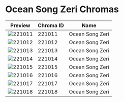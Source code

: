 # Ocean Song Zeri Chromas

| Preview | Chroma ID | Name |
|---------|-----------|------|
| ![221011](https://raw.communitydragon.org/latest/plugins/rcp-be-lol-game-data/global/default/v1/champion-chroma-images/221/221011.png) | 221011 | Ocean Song Zeri |
| ![221012](https://raw.communitydragon.org/latest/plugins/rcp-be-lol-game-data/global/default/v1/champion-chroma-images/221/221012.png) | 221012 | Ocean Song Zeri |
| ![221013](https://raw.communitydragon.org/latest/plugins/rcp-be-lol-game-data/global/default/v1/champion-chroma-images/221/221013.png) | 221013 | Ocean Song Zeri |
| ![221014](https://raw.communitydragon.org/latest/plugins/rcp-be-lol-game-data/global/default/v1/champion-chroma-images/221/221014.png) | 221014 | Ocean Song Zeri |
| ![221015](https://raw.communitydragon.org/latest/plugins/rcp-be-lol-game-data/global/default/v1/champion-chroma-images/221/221015.png) | 221015 | Ocean Song Zeri |
| ![221016](https://raw.communitydragon.org/latest/plugins/rcp-be-lol-game-data/global/default/v1/champion-chroma-images/221/221016.png) | 221016 | Ocean Song Zeri |
| ![221017](https://raw.communitydragon.org/latest/plugins/rcp-be-lol-game-data/global/default/v1/champion-chroma-images/221/221017.png) | 221017 | Ocean Song Zeri |
| ![221018](https://raw.communitydragon.org/latest/plugins/rcp-be-lol-game-data/global/default/v1/champion-chroma-images/221/221018.png) | 221018 | Ocean Song Zeri |